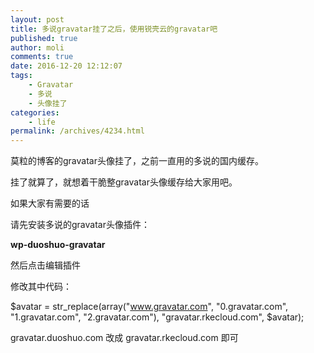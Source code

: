 ```yaml
---
layout: post
title: 多说gravatar挂了之后，使用锐壳云的gravatar吧
published: true
author: moli
comments: true
date: 2016-12-20 12:12:07
tags:
    - Gravatar
    - 多说
    - 头像挂了
categories:
    - life
permalink: /archives/4234.html
---
```

莫粒的博客的gravatar头像挂了，之前一直用的多说的国内缓存。

挂了就算了，就想着干脆整gravatar头像缓存给大家用吧。

如果大家有需要的话

请先安装多说的gravatar头像插件：

**wp-duoshuo-gravatar**

然后点击编辑插件

修改其中代码：

$avatar = str_replace(array("www.gravatar.com", "0.gravatar.com", "1.gravatar.com", "2.gravatar.com"), "gravatar.rkecloud.com", $avatar);

gravatar.duoshuo.com 改成 gravatar.rkecloud.com 即可
